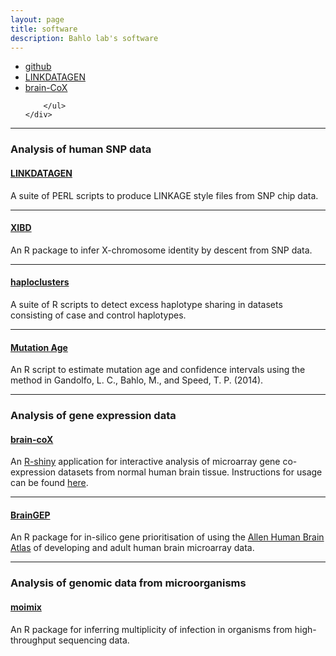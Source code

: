 ```yaml
---
layout: page
title: software
description: Bahlo lab's software
---
```


<div class="navbar">
    <div class="navbar-inner">
        <ul class="nav">
            <li><a href="https://github.com/bahlolab">github</a></li>
            <li><a href="http://bioinf.wehi.edu.au/software/linkdatagen/">LINKDATAGEN</a></li>
            <li><a href="http://shiny.bioinf.wehi.edu.au/freytag.s/">brain-CoX</a></li>

        </ul>
    </div>
</div>

---

### Analysis of human SNP data


#### <a name="LINKDATAGEN"></a>[LINKDATAGEN](http://bioinf.wehi.edu.au/software/linkdatagen/)

A suite of PERL scripts to produce LINKAGE style files from SNP chip data.

---

#### <a name="XIBD"></a>[XIBD](https://github.com/bahlolab/XIBDl)

An R package to infer X-chromosome identity by descent from SNP data.

---

#### <a name="Haploclusters"></a>[haploclusters](http://bioinf.wehi.edu.au/folders/melanie/haploclusters.html)

A suite of R scripts to detect excess haplotype sharing in datasets consisting of case and control haplotypes.

---

#### <a name="Mutation age"></a>[Mutation Age](http://bioinf.wehi.edu.au/software/ageofmutation/index.html)

An R script to estimate mutation age and confidence intervals using the method in Gandolfo, L. C., Bahlo, M., and Speed, T. P. (2014).

---

### Analysis of gene expression data


#### <a name="brain-coX"></a>[brain-coX](http://shiny.bioinf.wehi.edu.au/freytag.s)

An [R-shiny](http://shiny.rstudio.com/) application for interactive analysis of
microarray gene co-expression datasets from normal human brain tissue. Instructions
for usage can be found [here](https://github.com/SaskiaFreytag/brain-coX).

---

#### <a name="BrainGEP"></a>[BrainGEP](http://bioinf.wehi.edu.au/software/BrainGEP/)

An R package for in-silico gene prioritisation of using the [Allen Human Brain Atlas](http://human.brain-map.org/)
of developing and adult human brain microarray data.

---


### Analysis of genomic data from microorganisms


#### <a name="moimix"></a>[moimix](http://bahlolab.github.io/moimix/)

An R package for inferring multiplicity of infection in organisms from high-throughput sequencing data.
